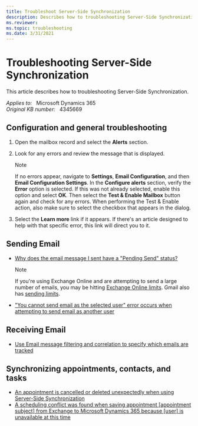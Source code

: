 ```yaml
---
title: Troubleshoot Server-Side Synchronization
description: Describes how to troubleshooting Server-Side Synchronization.
ms.reviewer: 
ms.topic: troubleshooting
ms.date: 3/31/2021
---
```

# Troubleshooting Server-Side Synchronization

This article describes how to troubleshooting Server-Side Synchronization.

_Applies to:_ &nbsp; Microsoft Dynamics 365  
_Original KB number:_ &nbsp; 4345669

## Configuration and general troubleshooting

1. Open the mailbox record and select the **Alerts** section.  

2. Look for any errors and review the message that is displayed.  

    > [!NOTE]
    > If no errors appear, navigate to **Settings**, **Email Configuration**, and then **Email Configuration Settings**. In the **Configure alerts** section, verify the **Error** option is selected. If this was not already selected, enable this option and select **OK**. Then select the **Test & Enable Mailbox** button again and check for any errors. When performing the Test & Enable action, also make sure to select the checkbox that appears in the dialog.

3. Select the **Learn more** link if it appears. If there's an article designed to help with that specific error, this link will direct you to it.

## Sending Email

- [Why does the email message I sent have a "Pending Send" status?](/power-platform/admin/why-email-message-sent-have-pending-send-status)

    > [!NOTE]
    > If you're using Exchange Online and are attempting to send a large number of emails, you may be hitting [Exchange Online limits](/office365/servicedescriptions/exchange-online-service-description/exchange-online-limits). Gmail also has [sending limits](https://support.google.com/a/answer/166852).

- ["You cannot send email as the selected user" error occurs when attempting to send email as another user](https://support.microsoft.com/help/3184980)

## Receiving Email

- [Use Email message filtering and correlation to specify which emails are tracked](/power-platform/admin/email-message-filtering-correlation)

## Synchronizing appointments, contacts, and tasks

- [An appointment is cancelled or deleted unexpectedly when using Server-Side Synchronization](https://support.microsoft.com/help/4345686)
- [A scheduling conflict was found when saving appointment [appointment subject] from Exchange to Microsoft Dynamics 365 because [user] is unavailable at this time](https://support.microsoft.com/help/4340070)
